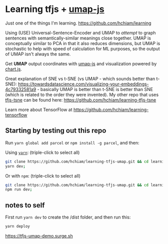 # Learning tfjs + [umap-js](https://github.com/PAIR-code/umap-js#umap-js)

Just one of the things I'm learning. https://github.com/hchiam/learning

Using (USE) Universal-Sentence-Encoder and UMAP to _attempt_ to graph sentences with semantically-similar meanings close together. UMAP is conceptually similar to PCA in that it also reduces dimensions, but UMAP is stochastic to help with speed of calculation for ML purposes, so the output of UMAP isn't always the same.

Get **UMAP** output coordinates with [umap-js](https://github.com/PAIR-code/umap-js#umap-js) and visualization powered by [chart.js](https://github.com/chartjs/Chart.js).

Great explanation of SNE vs t-SNE (vs UMAP - which sounds better than t-SNE): https://towardsdatascience.com/visualizing-your-embeddings-4c79332581a9 - basically UMAP is better than t-SNE is better than SNE (which is related to the order they were invented). My other repo that uses [tfjs-tsne](https://github.com/tensorflow/tfjs-tsne) can be found here: https://github.com/hchiam/learning-tfjs-tsne

Learn more about TensorFlow at https://github.com/hchiam/learning-tensorflow

## Starting by testing out this repo

Run `yarn global add parcel` or `npm install -g parcel`, and then:

Using [`yarn`](https://github.com/hchiam/learning-yarn): (triple-click to select all)

```bash
git clone https://github.com/hchiam/learning-tfjs-umap.git && cd learning-tfjs-umap && yarn;
yarn dev;
```

Or with `npm`: (triple-click to select all)

```bash
git clone https://github.com/hchiam/learning-tfjs-umap.git && cd learning-tfjs-umap && npm install;
npm run dev;
```

## notes to self

First run `yarn dev` to create the /dist folder, and then run this:

```sh
yarn deploy
```

https://tfjs-umap-demo.surge.sh
